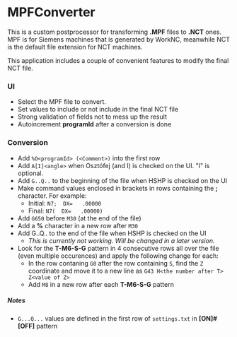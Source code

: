 # MPFConverter

This is a custom postprocessor for transforming **.MPF** files to **.NCT** ones.
MPF is for Siemens machines that is generated by WorkNC, meanwhile NCT is the default file extension for NCT machines.

This application includes a couple of convenient features to modify the final NCT file.

### UI

- Select the MPF file to convert.
- Set values to include or not include in the final NCT file
- Strong validation of fields not to mess up the result
- Autoincrement **programId** after a conversion is done

### Conversion

- Add ```%O<programId> (<Comment>)``` into the first row
- Add ```A[I]<angle>``` when Osztófej (and I) is checked on the UI. "I" is optional.
- Add ```G..Q..``` to the beginning of the file when HSHP is checked on the UI
- Make command values enclosed in brackets in rows containing the **;** character. For example:
    - Initial: ```N7;  DX=   .00000```
    - Final: ```N7(  DX=   .00000)```
- Add ```G650``` before ```M30``` (at the end of the file)
- Add a **%** character in a new row after ```M30```
- Add G..Q.. to the end of the file when HSHP is checked on the UI
    - *This is currently not working. Will be changed in a later version.*
- Look for the **T-M6-S-G** pattern in 4 consecutive rows all over the file (even multiple occurences) and apply the following change for each:
    - In the row contaning ```G0``` after the row containing ```S```, find the ```Z``` coordinate and move it to a new line as ```G43 H<the number after T> Z<value of Z>```
    - Add ```M8``` in a new row after each **T-M6-S-G** pattern

##### Notes

- ```G...Q...``` values are defined in the first row of ```settings.txt``` in **[ON]#[OFF]** pattern
